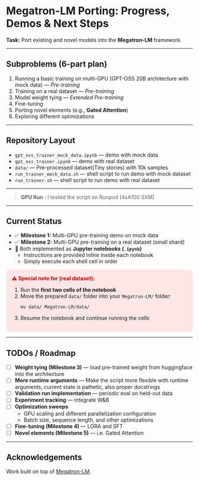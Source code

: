 # Megatron-LM Porting: Progress, Demos & Next Steps

**Task:** Port existing and novel models into the **Megatron-LM** framework.

---

## Subproblems (6-part plan)

1. Running a basic training on multi-GPU (GPT-OSS 20B architecture with mock data) — *Pre-training*  
2. Training on a real dataset — *Pre-training*  
3. Model weight tying — *Extended Pre-training*  
4. Fine-tuning  
5. Porting novel elements (e.g., **Gated Attention**)  
6. Exploring different optimizations  

---

## Repository Layout

- `gpt_oss_trainer_mock_data.ipynb` — demo with mock data  
- `gpt_oss_trainer.ipynb` — demo with real dataset  
- `data/` — Pre-processed dataset(Tiny stories) with 10k samples  
- `run_trainer_mock_data.sh` — shell script to run demo with mock dataset  
- `run_trainer.sh` — shell script to run demo with real dataset  

---


> **GPU Run** : I tested the script on Runpod (4xA100 SXM)
---

## Current Status

- ✅ **Milestone 1:** Multi-GPU pre-training demo on mock data  
- ✅ **Milestone 2:** Multi-GPU pre-training on a real dataset (small shard)  
- 📓 Both implemented as **Jupyter notebooks (`.ipynb`)**  
  - Instructions are provided inline inside each notebook  
  - Simply execute each shell cell in order  

<div style="border:2px #ff4d4d; padding:15px; border-radius:8px; background-color:#ffe6e6;">
  <b style="color:#cc0000;">⚠️ Special note for (real dataset):</b>
  <ol>
    <li>Run the <b>first two cells of the notebook</b></li>
    <li>Move the prepared <code>data/</code> folder into your <code>Megatron-LM/</code> folder:
      <pre><code>mv data/ Megatron-LM/data/</code></pre>
    </li>
    <li>Resume the notebook and continue running the cells</li>
  </ol>
</div>

---

## TODOs / Roadmap
- [ ] **Weight tying (Milestone 3)** — load pre-trained weight from huggingface into the architecture
- [ ] **More runtime arguments** — Make the script more flexible with runtime arguments, current state is pathetic, also proper docstrings
- [ ] **Validation run implementation** — periodic eval on held-out data  
- [ ] **Experiment tracking** — integrate W&B  
- [ ] **Optimization sweeps**  
  - GPU scaling and different parallelization configuration  
  - Batch size, sequence length, and other optimizations
- [ ] **Fine-tuning (Milestone 4)** — LORA and SFT  
- [ ] **Novel elements (Milestone 5)** — i.e. Gated Attention 
---

## Acknowledgements

Work built on top of [Megatron-LM](https://github.com/NVIDIA/Megatron-LM).  

